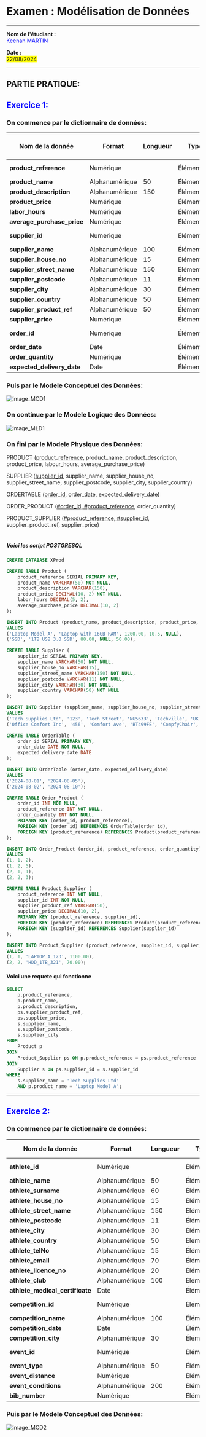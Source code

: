 # Examen : **Modélisation de Données**

---

**Nom de l'étudiant :**  
<span style="color:blue;">Keenan MARTIN</span>

**Date :**  
<span style="background-color:yellow;">22/08/2024</span>

---

## PARTIE PRATIQUE:

<h2 style="color:blue;">Exercice 1:</h2>

### On commence par le dictionnaire de données:

| Nom de la donnée           | Format         | Longueur | Type        | Règle de calcul | Règle de gestion | Document |
| -------------------------- | -------------- | -------- | ----------- | --------------- | ---------------- | -------- |
| **product_reference**      | Numérique      |          | Élémentaire | Auto-incrément  |                  | -        |
| **product_name**           | Alphanumérique | 50       | Élémentaire | -               |                  | -        |
| **product_description**    | Alphanumérique | 150      | Élémentaire | -               |                  | -        |
| **product_price**          | Numérique      |          | Élémentaire | -               |                  | -        |
| **labor_hours**            | Numérique      |          | Élémentaire | -               |                  | -        |
| **average_purchase_price** | Numérique      |          | Élémentaire | -               |                  | -        |
| **supplier_id**            | Numerique      |          | Élémentaire | Auto-increment  |                  | -        |
| **supplier_name**          | Alphanumérique | 100      | Élémentaire | -               |                  | -        |
| **supplier_house_no**      | Alphanumérique | 15       | Élémentaire | -               |                  | -        |
| **supplier_street_name**   | Alphanumérique | 150      | Élémentaire | -               |                  | -        |
| **supplier_postcode**      | Alphanumérique | 11       | Élémentaire | -               |                  | -        |
| **supplier_city**          | Alphanumérique | 30       | Élémentaire | -               |                  | -        |
| **supplier_country**       | Alphanumérique | 50       | Élémentaire | -               |                  | -        |
| **supplier_product_ref**   | Alphanumérique | 50       | Élémentaire | -               |                  | -        |
| **supplier_price**         | Numérique      |          | Élémentaire | -               |                  | -        |
| **order_id**               | Numerique      |          | Élémentaire | Auto-increment  |                  | -        |
| **order_date**             | Date           |          | Élémentaire | -               |                  | -        |
| **order_quantity**         | Numérique      |          | Élémentaire | -               |                  | -        |
| **expected_delivery_date** | Date           |          | Élémentaire | -               |                  | -        |

### Puis par le Modele Conceptuel des Données:

![image_MCD1](ExamExo1MCD.png)

### On continue par le Modele Logique des Données:

![image_MLD1](ExamExo1MLD.png)

### On fini par le Modele Physique des Données:

PRODUCT (<u>product_reference</u>, product_name, product_description, product_price, labour_hours, average_purchase_price)

SUPPLIER (<u>supplier_id</u>, supplier_name, supplier_house_no, supplier_street_name, supplier_postcode, supplier_city, supplier_country)

ORDERTABLE (<u>order_id</u>, order_date, expected_delivery_date)

ORDER_PRODUCT (<u>#order_id, #product_reference</u>, order_quantity)

PRODUCT_SUPPLIER (<u>#product_reference, #supplier_id</u>, supplier_product_ref, supplier_price)
<br>
</br>

##### Voici les script POSTGRESQL

```sql
CREATE DATABASE XProd

CREATE TABLE Product (
    product_reference SERIAL PRIMARY KEY,
    product_name VARCHAR(50) NOT NULL,
    product_description VARCHAR(150),
    product_price DECIMAL(10, 2) NOT NULL,
    labor_hours DECIMAL(5, 2),
    average_purchase_price DECIMAL(10, 2)
);

INSERT INTO Product (product_name, product_description, product_price, labor_hours, average_purchase_price)
VALUES
('Laptop Model A', 'Laptop with 16GB RAM', 1200.00, 10.5, NULL),
('SSD', '1TB USB 3.0 SSD', 80.00, NULL, 50.00);

CREATE TABLE Supplier (
    supplier_id SERIAL PRIMARY KEY,
    supplier_name VARCHAR(50) NOT NULL,
    supplier_house_no VARCHAR(15),
    supplier_street_name VARCHAR(150) NOT NULL,
    supplier_postcode VARCHAR(11) NOT NULL,
    supplier_city VARCHAR(30) NOT NULL,
    supplier_country VARCHAR(50) NOT NULL
);

INSERT INTO Supplier (supplier_name, supplier_house_no, supplier_street_name, supplier_postcode, supplier_city, supplier_country)
VALUES
('Tech Supplies Ltd', '123', 'Tech Street', 'NG5633', 'Techville', 'UK'),
('Office Comfort Inc', '456', 'Comfort Ave', 'BT499FE', 'CompfyChair', 'UK');

CREATE TABLE OrderTable (
    order_id SERIAL PRIMARY KEY,
    order_date DATE NOT NULL,
    expected_delivery_date DATE
);

INSERT INTO OrderTable (order_date, expected_delivery_date)
VALUES
('2024-08-01', '2024-08-05'),
('2024-08-02', '2024-08-10');

CREATE TABLE Order_Product (
    order_id INT NOT NULL,
    product_reference INT NOT NULL,
    order_quantity INT NOT NULL,
    PRIMARY KEY (order_id, product_reference),
    FOREIGN KEY (order_id) REFERENCES OrderTable(order_id),
    FOREIGN KEY (product_reference) REFERENCES Product(product_reference)
);

INSERT INTO Order_Product (order_id, product_reference, order_quantity)
VALUES
(1, 1, 2),
(1, 2, 5),
(2, 1, 1),
(2, 2, 3);

CREATE TABLE Product_Supplier (
    product_reference INT NOT NULL,
    supplier_id INT NOT NULL,
    supplier_product_ref VARCHAR(50),
    supplier_price DECIMAL(10, 2),
    PRIMARY KEY (product_reference, supplier_id),
    FOREIGN KEY (product_reference) REFERENCES Product(product_reference),
    FOREIGN KEY (supplier_id) REFERENCES Supplier(supplier_id)
);

INSERT INTO Product_Supplier (product_reference, supplier_id, supplier_product_ref, supplier_price)
VALUES
(1, 1, 'LAPTOP_A_123', 1100.00),
(2, 2, 'HDD_1TB_321', 70.00);

```

#### Voici une requete qui fonctionne

```sql
SELECT
    p.product_reference,
    p.product_name,
    p.product_description,
    ps.supplier_product_ref,
    ps.supplier_price,
    s.supplier_name,
    s.supplier_postcode,
    s.supplier_city
FROM
    Product p
JOIN
    Product_Supplier ps ON p.product_reference = ps.product_reference
JOIN
    Supplier s ON ps.supplier_id = s.supplier_id
WHERE
    s.supplier_name = 'Tech Supplies Ltd'
    AND p.product_name = 'Laptop Model A';
```

---

<h2 style="color:blue;">Exercice 2:</h2>

### On commence par le dictionnaire de données:

| Nom de la donnée                | Format         | Longueur | Type        | Règle de calcul | Document |
| ------------------------------- | -------------- | -------- | ----------- | --------------- | -------- |
| **athlete_id**                  | Numérique      |          | Élémentaire | Auto-incrément  | -        |
| **athlete_name**                | Alphanumérique | 50       | Élémentaire | -               | -        |
| **athlete_surname**             | Alphanumérique | 60       | Élémentaire | -               | -        |
| **athlete_house_no**            | Alphanumérique | 15       | Élémentaire | -               | -        |
| **athlete_street_name**         | Alphanumérique | 150      | Élémentaire | -               | -        |
| **athlete_postcode**            | Alphanumérique | 11       | Élémentaire | -               | -        |
| **athlete_city**                | Alphanumérique | 30       | Élémentaire | -               | -        |
| **athlete_country**             | Alphanumérique | 50       | Élémentaire | -               | -        |
| **athlete_telNo**               | Alphanumérique | 15       | Élémentaire | -               | -        |
| **athlete_email**               | Alphanumérique | 70       | Élémentaire | -               | -        |
| **athlete_licence_no**          | Alphanumérique | 20       | Élémentaire | -               | -        |
| **athlete_club**                | Alphanumérique | 100      | Élémentaire | -               | -        |
| **athlete_medical_certificate** | Date           |          | Élémentaire | -               | -        |
| **competition_id**              | Numérique      |          | Élémentaire | Auto-incrément  | -        |
| **competition_name**            | Alphanumérique | 100      | Élémentaire | -               | -        |
| **competition_date**            | Date           |          | Élémentaire | -               | -        |
| **competition_city**            | Alphanumérique | 30       | Élémentaire | -               | -        |
| **event_id**                    | Numérique      |          | Élémentaire | Auto-incrément  | -        |
| **event_type**                  | Alphanumérique | 50       | Élémentaire | -               | -        |
| **event_distance**              | Numérique      |          | Élémentaire | -               | -        |
| **event_conditions**            | Alphanumérique | 200      | Élémentaire | -               | -        |
| **bib_number**                  | Numérique      |          | Élémentaire | -               | -        |

### Puis par le Modele Conceptuel des Données:

![image_MCD2](ExamExo2MCD.png)
